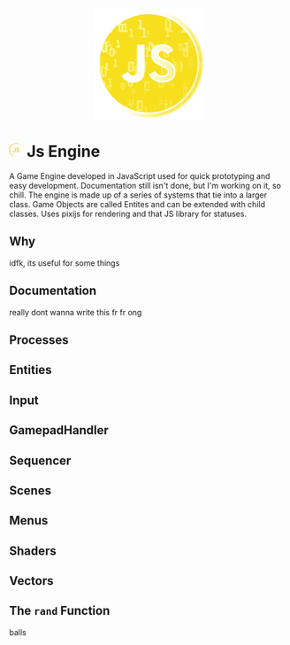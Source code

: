 <p style="text-align:center" align="center">
    <img src="src/js.png"  width="200">
</p>

# <img src="src/js-simple.png"  width="25"> Js Engine
A Game Engine developed in JavaScript used for quick prototyping and easy development. Documentation still isn't done, but I'm working on it, so chill.
The engine is made up of a series of systems that tie into a larger class. Game Objects are called Entites and can be extended with child classes.
Uses pixijs for rendering and that JS library for statuses.

## Why
idfk, its useful for some things

## Documentation
really dont wanna write this fr fr ong

## Processes

## Entities

## Input

## GamepadHandler

## Sequencer

## Scenes

## Menus

## Shaders

## Vectors

## The `rand` Function

balls
